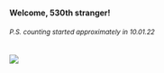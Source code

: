 #### Welcome, 530th stranger!

###### <sup>P.S. counting started approximately in 10.01.22</sup>

<img src="https://kraftwerk28.pp.ua/vcnt.png"></img>
